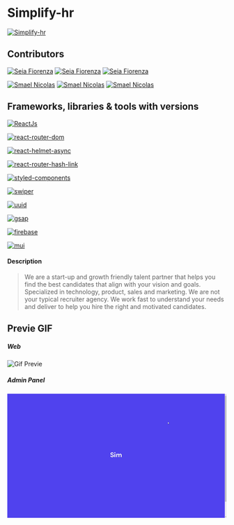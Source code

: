 # Simplify-hr

[![Simplify-hr](https://img.shields.io/badge/PREVIEW%20SITE%20--%20test%20stage-orange)](https://testsimplify.netlify.app/)

## Contributors

[![Seia Fiorenza](https://img.shields.io/badge/Seia%20Fiorenza-blue)](https://github.com/fioseia) [![Seia Fiorenza](https://img.shields.io/badge/LinkedIn%20-blue)](https://github.com/fioseia) [![Seia Fiorenza](https://img.shields.io/badge/Git%20Hub-blue)](https://github.com/fioseia)

[![Smael Nicolas](https://img.shields.io/badge/Smael%20Nicolas-blue)](https://github.com/SmaelNicolas) [![Smael Nicolas](https://img.shields.io/badge/LinkedIn%20-blue)](https://www.linkedin.com/in/smaeln/) [![Smael Nicolas](https://img.shields.io/badge/Git%20Hub-blue)](https://github.com/SmaelNicolas)

## Frameworks, libraries & tools with versions

[![ReactJs](https://img.shields.io/badge/ReactJs-%2017.0.2-success)](https://reactjs.org/)

[![react-router-dom](https://img.shields.io/badge/react--router--dom-%206.2.1-success)](https://reactrouter.com/)

[![react-helmet-async](https://img.shields.io/badge/react--helmet--async-%201.2.3-success)](https://www.npmjs.com/package/react-helmet-async)

[![react-router-hash-link](https://img.shields.io/badge/react--router--hash--link-%202.4.3-success)](https://www.npmjs.com/package/react-router-hash-link)

[![styled-components](https://img.shields.io/badge/styled--components-%205.3.3-success)](https://styled-components.com/)

[![swiper](https://img.shields.io/badge/swiper-%208.0.6-success)](https://swiperjs.com/)

[![uuid](https://img.shields.io/badge/uuid-%208.3.2-success)](https://www.npmjs.com/package/uuid)

[![gsap](https://img.shields.io/badge/gsap-%203.9.1-success)](https://greensock.com/gsap/)

[![firebase](https://img.shields.io/badge/firebase-%209.6.6-success)](https://firebase.google.com/)

[![mui](https://img.shields.io/badge/mui-%205.4.2-success)](https://mui.com/)

#### Description

> We are a start-up and growth friendly talent partner that helps you find the best candidates that align with your vision and goals. Specialized in technology, product, sales and marketing. We are not your typical recruiter agency. We work fast to understand your needs and deliver to help you hire the right and motivated candidates.

## Previe GIF

##### Web

![Gif Previe](1.gif)

##### Admin Panel

![Gif Previe](2.gif)
